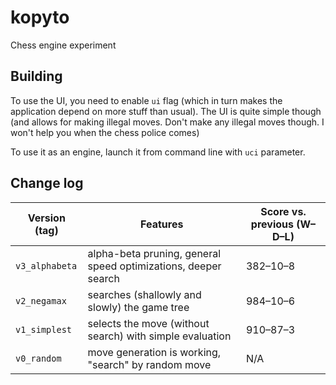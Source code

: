 # kopyto

Chess engine experiment

## Building

To use the UI, you need to enable `ui` flag (which in turn makes the application depend on more stuff than
usual). The UI is quite simple though (and allows for making illegal moves. Don't make any illegal moves
though. I won't help you when the chess police comes)

To use it as an engine, launch it from command line with `uci` parameter.

## Change log

| Version (tag)          | Features                                                               | Score vs. previous (W–D–L) |
| ---------------------- | ---------------------------------------------------------------------- | -------------------------- |
| `v3_alphabeta`         | alpha-beta pruning, general speed optimizations, deeper search         | 382–10–8                   |
| `v2_negamax`           | searches (shallowly and slowly) the game tree                          | 984–10–6                   |
| `v1_simplest`          | selects the move (without search) with simple evaluation               | 910–87–3                   |
| `v0_random`            | move generation is working, "search" by random move                    | N/A                        |

